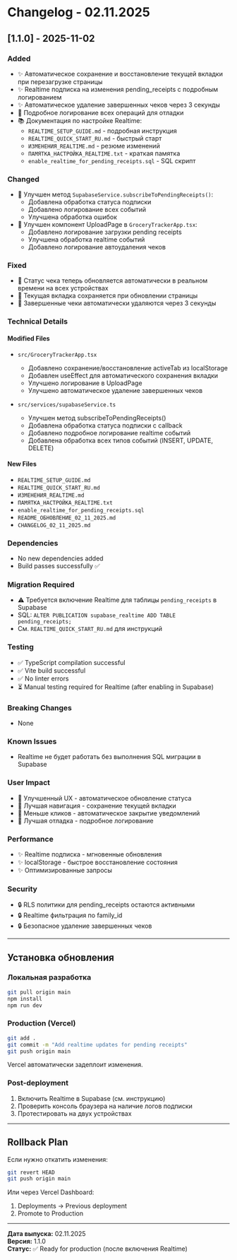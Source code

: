 # Changelog - 02.11.2025

## [1.1.0] - 2025-11-02

### Added
- ✨ Автоматическое сохранение и восстановление текущей вкладки при перезагрузке страницы
- ✨ Realtime подписка на изменения pending_receipts с подробным логированием
- ✨ Автоматическое удаление завершенных чеков через 3 секунды
- 📝 Подробное логирование всех операций для отладки
- 📚 Документация по настройке Realtime:
  - `REALTIME_SETUP_GUIDE.md` - подробная инструкция
  - `REALTIME_QUICK_START_RU.md` - быстрый старт
  - `ИЗМЕНЕНИЯ_REALTIME.md` - резюме изменений
  - `ПАМЯТКА_НАСТРОЙКА_REALTIME.txt` - краткая памятка
  - `enable_realtime_for_pending_receipts.sql` - SQL скрипт

### Changed
- 🔧 Улучшен метод `SupabaseService.subscribeToPendingReceipts()`:
  - Добавлена обработка статуса подписки
  - Добавлено логирование всех событий
  - Улучшена обработка ошибок
- 🔧 Улучшен компонент UploadPage в `GroceryTrackerApp.tsx`:
  - Добавлено логирование загрузки pending receipts
  - Улучшена обработка realtime событий
  - Добавлено логирование автоудаления чеков

### Fixed
- 🐛 Статус чека теперь обновляется автоматически в реальном времени на всех устройствах
- 🐛 Текущая вкладка сохраняется при обновлении страницы
- 🐛 Завершенные чеки автоматически удаляются через 3 секунды

### Technical Details

#### Modified Files
- `src/GroceryTrackerApp.tsx`
  - Добавлено сохранение/восстановление activeTab из localStorage
  - Добавлен useEffect для автоматического сохранения вкладки
  - Улучшено логирование в UploadPage
  - Улучшено автоматическое удаление завершенных чеков

- `src/services/supabaseService.ts`
  - Улучшен метод subscribeToPendingReceipts()
  - Добавлена обработка статуса подписки с callback
  - Добавлено подробное логирование realtime событий
  - Добавлена обработка всех типов событий (INSERT, UPDATE, DELETE)

#### New Files
- `REALTIME_SETUP_GUIDE.md`
- `REALTIME_QUICK_START_RU.md`
- `ИЗМЕНЕНИЯ_REALTIME.md`
- `ПАМЯТКА_НАСТРОЙКА_REALTIME.txt`
- `enable_realtime_for_pending_receipts.sql`
- `README_ОБНОВЛЕНИЕ_02_11_2025.md`
- `CHANGELOG_02_11_2025.md`

### Dependencies
- No new dependencies added
- Build passes successfully ✅

### Migration Required
- ⚠️ Требуется включение Realtime для таблицы `pending_receipts` в Supabase
- SQL: `ALTER PUBLICATION supabase_realtime ADD TABLE pending_receipts;`
- См. `REALTIME_QUICK_START_RU.md` для инструкций

### Testing
- ✅ TypeScript compilation successful
- ✅ Vite build successful
- ✅ No linter errors
- ⏳ Manual testing required for Realtime (after enabling in Supabase)

### Breaking Changes
- None

### Known Issues
- Realtime не будет работать без выполнения SQL миграции в Supabase

### User Impact
- 🎯 Улучшенный UX - автоматическое обновление статуса
- 🎯 Лучшая навигация - сохранение текущей вкладки
- 🎯 Меньше кликов - автоматическое закрытие уведомлений
- 🎯 Лучшая отладка - подробное логирование

### Performance
- ✨ Realtime подписка - мгновенные обновления
- ✨ localStorage - быстрое восстановление состояния
- ✨ Оптимизированные запросы

### Security
- 🔒 RLS политики для pending_receipts остаются активными
- 🔒 Realtime фильтрация по family_id
- 🔒 Безопасное удаление завершенных чеков

---

## Установка обновления

### Локальная разработка
```bash
git pull origin main
npm install
npm run dev
```

### Production (Vercel)
```bash
git add .
git commit -m "Add realtime updates for pending receipts"
git push origin main
```

Vercel автоматически задеплоит изменения.

### Post-deployment
1. Включить Realtime в Supabase (см. инструкцию)
2. Проверить консоль браузера на наличие логов подписки
3. Протестировать на двух устройствах

---

## Rollback Plan

Если нужно откатить изменения:

```bash
git revert HEAD
git push origin main
```

Или через Vercel Dashboard:
1. Deployments → Previous deployment
2. Promote to Production

---

**Дата выпуска:** 02.11.2025  
**Версия:** 1.1.0  
**Статус:** ✅ Ready for production (после включения Realtime)


